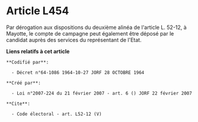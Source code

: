 # Article L454

Par dérogation aux dispositions du deuxième alinéa de l'article L. 52-12, à Mayotte, le compte de campagne peut également
être déposé par le candidat auprès des services du représentant de l'Etat.

**Liens relatifs à cet article**

	**Codifié par**:

	  - Décret n°64-1086 1964-10-27 JORF 28 OCTOBRE 1964

	**Créé par**:

	  - Loi n°2007-224 du 21 février 2007 - art. 6 () JORF 22 février 2007

	**Cite**:

	  - Code électoral - art. L52-12 (V)

